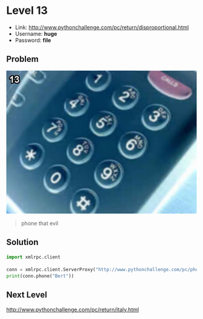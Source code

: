 # Level 13

- Link: http://www.pythonchallenge.com/pc/return/disproportional.html
- Username: **huge**
- Password: **file**

## Problem

![](images/disprop.jpg)



> phone that evil 

## Solution

```python
import xmlrpc.client

conn = xmlrpc.client.ServerProxy("http://www.pythonchallenge.com/pc/phonebook.php")
print(conn.phone("Bert"))
```

## Next Level

http://www.pythonchallenge.com/pc/return/italy.html